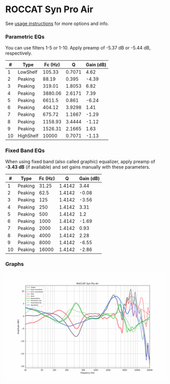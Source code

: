 # ROCCAT Syn Pro Air
See [usage instructions](https://github.com/jaakkopasanen/AutoEq#usage) for more options and info.

### Parametric EQs
You can use filters 1-5 or 1-10. Apply preamp of -5.37 dB or -5.44 dB, respectively.

|   # | Type      |   Fc (Hz) |      Q |   Gain (dB) |
|-----|-----------|-----------|--------|-------------|
|   1 | LowShelf  |    105.33 | 0.7071 |        4.62 |
|   2 | Peaking   |     88.19 | 0.395  |       -4.39 |
|   3 | Peaking   |    319.01 | 1.8053 |        6.82 |
|   4 | Peaking   |   3880.06 | 2.6171 |        7.39 |
|   5 | Peaking   |   6611.5  | 0.861  |       -6.24 |
|   6 | Peaking   |    404.12 | 3.9298 |        1.41 |
|   7 | Peaking   |    675.72 | 1.1667 |       -1.29 |
|   8 | Peaking   |   1158.93 | 3.4444 |       -1.12 |
|   9 | Peaking   |   1526.31 | 2.1665 |        1.63 |
|  10 | HighShelf |  10000    | 0.7071 |       -1.13 |

### Fixed Band EQs
When using fixed band (also called graphic) equalizer, apply preamp of **-3.43 dB** (if available) and set gains manually with these parameters.

|   # | Type    |   Fc (Hz) |      Q |   Gain (dB) |
|-----|---------|-----------|--------|-------------|
|   1 | Peaking |     31.25 | 1.4142 |        3.44 |
|   2 | Peaking |     62.5  | 1.4142 |       -0.08 |
|   3 | Peaking |    125    | 1.4142 |       -3.56 |
|   4 | Peaking |    250    | 1.4142 |        3.31 |
|   5 | Peaking |    500    | 1.4142 |        1.2  |
|   6 | Peaking |   1000    | 1.4142 |       -1.69 |
|   7 | Peaking |   2000    | 1.4142 |        0.93 |
|   8 | Peaking |   4000    | 1.4142 |        2.28 |
|   9 | Peaking |   8000    | 1.4142 |       -6.55 |
|  10 | Peaking |  16000    | 1.4142 |       -2.86 |

### Graphs
![](./ROCCAT%20Syn%20Pro%20Air.png)
